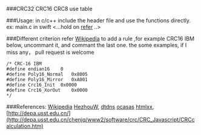 ###CRC32 CRC16 CRC8
use table

###Usage:
in c/c++ include the header file and use the functions directly. ex: main.c
in swift <...hold on [refer](http://www.cocoachina.com/bbs/read.php?tid=205325) ..>

###Different criterion
refer [Wikipedia](http://en.wikipedia.org/wiki/Polynomial_representations_of_cyclic_redundancy_checks) to add a rule ,for example CRC16 IBM below, uncommant it, and commant the last one. the some examples, if I miss any， pull request is welcome

	/* CRC-16 IBM
	#define endian16	0
	#define Poly16_Normal	0x8005
	#define Poly16_Mirror	0xA001
	#define Crc16_Init	0x0000
	#define Crc16_XorOut	0x0000
	*/

###References:
[Wikipedia](http://en.wikipedia.org/wiki/Polynomial_representations_of_cyclic_redundancy_checks)
[HezhouW](https://github.com/HezhouW/CRC16_CCITT), 
[dtdns](http://www.macs123.dtdns.net/algo/cpp/cpp025.html)
[ocasas](https://github.com/ocasas/crc8)
[htmlxx](http://blog.csdn.net/htmlxx/article/details/17369105#comments),
[http://depa.usst.edu.cn/](http://depa.usst.edu.cn/chenjq/www2/software/crc/CRC_Javascript/CRCcalculation.htm)
